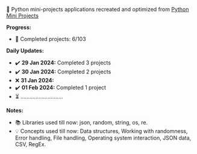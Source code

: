 🐍 Python mini-projects applications recreated and optimized from [Python Mini Projects](https://python-world.github.io/python-mini-projects/#/)

**Progress:**
- 📅 Completed projects: 6/103

**Daily Updates:**
- ✔️ **29 Jan 2024:** Completed 3 projects
- ✔️ **30 Jan 2024:** Completed 2 projects
- ❌ **31 Jan 2024:**
- ✔️ **01 Feb 2024:** Completed 1 project
- ⏳ *............................*

**Notes:**
- 📚 Libraries used till now: json, random, string, os, re.
- 💡 Concepts used till now: Data structures, Working with randomness, Error handling, File handling, Operating system interaction, JSON data, CSV, RegEx.
